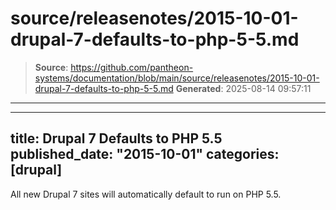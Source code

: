 # source/releasenotes/2015-10-01-drupal-7-defaults-to-php-5-5.md

> **Source**: https://github.com/pantheon-systems/documentation/blob/main/source/releasenotes/2015-10-01-drupal-7-defaults-to-php-5-5.md
> **Generated**: 2025-08-14 09:57:11

---

---
title: Drupal 7 Defaults to PHP 5.5
published_date: "2015-10-01"
categories: [drupal]
---
All new Drupal 7 sites will automatically default to run on PHP 5.5.

